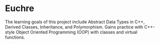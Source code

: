 # Euchre
The learning goals of this project include Abstract Data Types in C++, Derived Classes, Inheritance, and Polymorphism. Gains practice with C++-style Object Oriented Programming (OOP) with classes and virtual functions.
